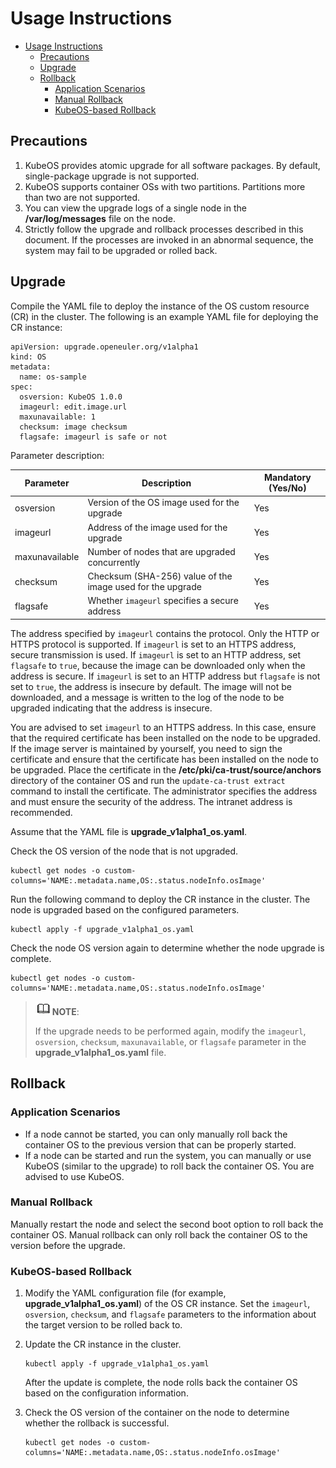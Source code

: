 # Usage Instructions

<!-- TOC -->

- [Usage Instructions](#usage-instructions)
  - [Precautions](#precautions)
  - [Upgrade](#upgrade)
  - [Rollback](#rollback)
    - [Application Scenarios](#application-scenarios)
    - [Manual Rollback](#manual-rollback)
    - [KubeOS-based Rollback](#kubeos-based-rollback)

      

<!-- /TOC -->

## Precautions

1. KubeOS provides atomic upgrade for all software packages. By default, single-package upgrade is not supported.
2. KubeOS supports container OSs with two partitions. Partitions more than two are not supported.
3. You can view the upgrade logs of a single node in the **/var/log/messages** file on the node.
4. Strictly follow the upgrade and rollback processes described in this document. If the processes are invoked in an abnormal sequence, the system may fail to be upgraded or rolled back.

## Upgrade

Compile the YAML file to deploy the instance of the OS custom resource (CR) in the cluster. The following is an example YAML file for deploying the CR instance:

```
apiVersion: upgrade.openeuler.org/v1alpha1
kind: OS
metadata:
  name: os-sample
spec:
  osversion: KubeOS 1.0.0
  imageurl: edit.image.url
  maxunavailable: 1
  checksum: image checksum
  flagsafe: imageurl is safe or not
```

Parameter description:

| Parameter           | Description                            | Mandatory (Yes/No)|
| -------------- | ----------------------------------- | -------- |
| osversion      | Version of the OS image used for the upgrade                | Yes       |
| imageurl       | Address of the image used for the upgrade            | Yes       |
| maxunavailable | Number of nodes that are upgraded concurrently                | Yes       |
| checksum       | Checksum (SHA-256) value of the image used for the upgrade| Yes       |
| flagsafe       | Whether `imageurl` specifies a secure address| Yes       |

The address specified by `imageurl` contains the protocol. Only the HTTP or HTTPS protocol is supported. If `imageurl` is set to an HTTPS address, secure transmission is used. If `imageurl` is set to an HTTP address, set `flagsafe` to `true`, because the image can be downloaded only when the address is secure. If `imageurl` is set to an HTTP address but `flagsafe` is not set to `true`, the address is insecure by default. The image will not be downloaded, and a message is written to the log of the node to be upgraded indicating that the address is insecure.

You are advised to set `imageurl` to an HTTPS address. In this case, ensure that the required certificate has been installed on the node to be upgraded. If the image server is maintained by yourself, you need to sign the certificate and ensure that the certificate has been installed on the node to be upgraded. Place the certificate in the **/etc/pki/ca-trust/source/anchors** directory of the container OS and run the `update-ca-trust extract` command to install the certificate. The administrator specifies the address and must ensure the security of the address. The intranet address is recommended.

Assume that the YAML file is **upgrade_v1alpha1_os.yaml**.

Check the OS version of the node that is not upgraded.

```
kubectl get nodes -o custom-columns='NAME:.metadata.name,OS:.status.nodeInfo.osImage'
```

Run the following command to deploy the CR instance in the cluster. The node is upgraded based on the configured parameters.

```
kubectl apply -f upgrade_v1alpha1_os.yaml
```

Check the node OS version again to determine whether the node upgrade is complete.

```
kubectl get nodes -o custom-columns='NAME:.metadata.name,OS:.status.nodeInfo.osImage'
```

> ![](./public_sys-resources/icon-note.gif)**NOTE**:
>
> If the upgrade needs to be performed again, modify the `imageurl`, `osversion`, `checksum`, `maxunavailable`, or `flagsafe` parameter in the **upgrade_v1alpha1_os.yaml** file.

## Rollback

### Application Scenarios

- If a node cannot be started, you can only manually roll back the container OS to the previous version that can be properly started.
- If a node can be started and run the system, you can manually or use KubeOS (similar to the upgrade) to roll back the container OS. You are advised to use KubeOS.

### Manual Rollback

Manually restart the node and select the second boot option to roll back the container OS. Manual rollback can only roll back the container OS to the version before the upgrade.

### KubeOS-based Rollback

1. Modify the YAML configuration file (for example, **upgrade_v1alpha1_os.yaml**) of the OS CR instance. Set the `imageurl`, `osversion`, `checksum`, and `flagsafe` parameters to the information about the target version to be rolled back to.

2. Update the CR instance in the cluster.

   ```
   kubectl apply -f upgrade_v1alpha1_os.yaml
   ```

   After the update is complete, the node rolls back the container OS based on the configuration information.

3. Check the OS version of the container on the node to determine whether the rollback is successful.

   ```
   kubectl get nodes -o custom-columns='NAME:.metadata.name,OS:.status.nodeInfo.osImage'
   ```
